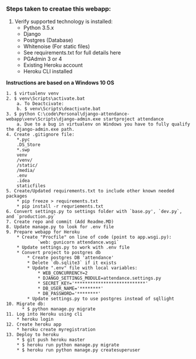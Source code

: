 ### Steps taken to creatae this webapp:
1. Verify supported technology is installed:
    * Python 3.5.x
    * Django
    * Postgres (Database)
    * Whitenoise (For static files)
    * See requirements.txt for full details here
	* PGAdmin 3 or 4
	* Existing Heroku account
	* Heroku CLI installed

**Instructions are based on a Windows 10 OS**

	1. $ virtualenv venv
	2. $ venv\Scripts\activate.bat
		a. To Deactcivate:
		b. $ venv\Scripts\deactivate.bat
	3. $ python C:\code\Personal\django-attendance-webapp\venv\Scripts\django-admin.exe startproject attendance
		a. Due to a bug in virtualenv on Windows you have to fully qualify the django-admin.exe path.
	4. Create .gitignore file:
		*.pyc
		.DS_Store
		*.swp
		venv
		/venv/
		/static/
		/media/
		.env
		.idea
		staticfiles
	5. Create/Updated requirements.txt to include other known needed packages
        * pip freeze > requirements.txt
        * pip install -r requriements.txt
    6. Convert settings.py to settings folder with `base.py', `dev.py`, and `production.py`
	7. Create repo and commit (Add Readme.MD)
	8. Update manage.py to look for .env file
	9. Prepare webapp for Heroku
	    * Create "Procfile" on line of code (point to app.wsgi.py):
	            `web: gunicorn attendance.wsgi`
	    * Update settings.py to work with .env file
	    * Convert project to postgres db
	        * Create postgres DB 'attendance'
	        * Delete `db.sqlite3` if it exists
	        * Update ".env" file with local variables:
	            * WEB_CONCURRENCY=2
                * DJANGO_SETTINGS_MODULE=attendance.settings.py
                * SECRET_KEY='***************************'
                * DB_USER_NAME='********'
                * DB_PASSWORD='********'
            * Update settings.py to use postgres instead of sqllight
    10. Migrate db:
          * $ python manage.py migrate
    11. Log into Heroku using cli
        * heroku login
    12. Create heroku app
        * heroku create myregistration
    13. Deploy to heroku
        * $ git push heroku master
        * $ heroku run python manage.py migrate
        * $ heroku run python manage.py createsuperuser
        